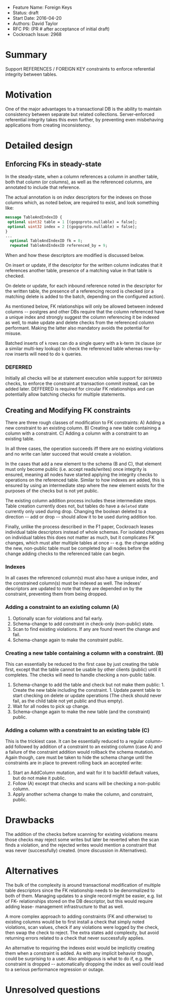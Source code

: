   - Feature Name: Foreign Keys
  - Status: draft
  - Start Date: 2016-04-20
  - Authors: David Taylor
  - RFC PR: (PR # after acceptance of initial draft)
  - Cockroach Issue: 2968


  # Summary
  Support REFERENCES / FOREIGN KEY constraints to enforce referential integrity
  between tables.

  # Motivation
  One of the major advantages to a transactional DB is the ability to maintain
  consistency between separate but related collections.
  Server-enforced referential integrity takes this even further, by preventing
  even misbehaving applications from creating inconsistency.

  # Detailed design

  ## Enforcing FKs in steady-state
  In the steady-state, when a column references a column in another table, both
  that column (or columns), as well as the referenced columns, are annotated
  to include that reference.

  The actual annotation is on *index* descriptors for the indexes on those columns
  which, as noted below, are required to exist, and look something like:

  ```proto
  message TableAndIndexID {
   optional uint32 table = 1 [(gogoproto.nullable) = false];
   optional uint32 index = 2 [(gogoproto.nullable) = false];
  }
  ...
    optional TableAndIndexID fk = 8;
    repeated TableAndIndexID referenced_by = 9;
  ```

  When and how these descriptors are modified is discussed below.

  On insert or update, if the descriptor for the written column indicates that
  it references another table, presence of a matching value in that table is checked.

  On delete or update, for each inbound reference noted in the descriptor for the
  written table, the presence of a referencing record is checked (or a matching
  delete is added to the batch, depending on the configured action).

  As mentioned below, FK relationships will only be allowed between indexed
  columns -- postgres and other DBs require that the column referenced have a
  unique index and strongly suggest the column referencing it be indexed as well,
  to make update and delete checks from the referenced column performant.
  Making the latter also mandatory avoids the potential for misuse.

  Batched inserts of `k` rows can do a single query with a k-term `IN` clause
  (or a similar multi-key lookup) to check the referenced table whereas
  row-by-row inserts will need to do `k` queries.

  ### DEFERRED
  Initially all checks will be at statement execution while support for `DEFERRED`
  checks, to enforce the constraint at transaction commit instead, can be added
  later.
  DEFFERED is required for circular FK relationships and can potentially
  allow batching checks for multiple statements.

  ## Creating and Modifying FK constraints
  There are three rough classes of modification to FK constraints:
  A) Adding a new constraint to an existing column.
  B) Creating a new table containing a column with a constraint.
  C) Adding a column with a constraint to an existing table.

  In all three cases, the operation succeeds iff there are no existing
  violations and no write can later succeed that would create a violation.

  In the cases that add a new element to the schema (B and C), that element must
  only become public (i.e. accept reads/writes) once integrity is ensured,
  meaning all nodes have started applying the integrity checks to operations on
  the referenced table. Similar to how indexes are added, this is ensured by
  using an intermediate step where the new element exists for the purposes of
  the checks but is not yet public.

  The existing column addition process includes these intermediate steps. Table
  creation currently does not, but tables do have a `deleted` state currently
  only used during drop. Changing the boolean deleted to a direction -- add or
  drop --  should allow it to be used during addition too.

  Finally, unlike the process described in the F1 paper, Cockroach leases
  individual table descriptors instead of whole schemas. For isolated changes on
  individual tables this does not matter as much, but it complicates FK changes,
  which must alter multiple tables at once -- e.g. the change adding the new,
  non-public table must be completed by all nodes before the change adding
  checks to the referenced table can begin.

  ### Indexes
  In all cases the referenced column(s) must also have a unique index, and the
  constrained column(s) must be indexed as well. The indexes' descriptors are
  updated to note that they are depended on by the constraint, preventing them
  from being dropped.

  ### Adding a constraint to an existing column (A)

  1. Optionally scan for violations and fail early.
  1. Schema-change to add constraint in check-only (non-public) state.
  1. Scan to find existing violations. If any are found revert the change and fail.
  1. Schema-change again to make the constraint public.

  ### Creating a new table containing a column with a constraint. (B)
  This can essentially be reduced to the first case by just creating the table
  first, except that the table cannot be usable by other clients (public) until
  it completes. The checks will need to handle checking a non-public table.

  1. Schema-change to add the table and check but not make them public:
    1. Create the new table including the constraint.
    1. Update parent table to start checking on delete or update operations
       (The check should never fail, as the child table not yet public and thus empty).
  1. Wait for all nodes to pick up change.
  1. Schema-change again to make the new table (and the constraint) public.

  ### Adding a column with a constraint to an existing table (C)
  This is the trickiest case. It can be essentially reduced to a regular column-add
  followed by addition of a constraint to an existing column (case A) and a
  failure of the constraint addition would rollback the schema mutation. Again
  though, care must be taken to hide the schema change until the constraints are
  in place to prevent rolling back an accepted write:

  1. Start an AddColumn mutation, and wait for it to backfill default values, but do not make it public.
  1. Follow (A) except that checks and scans will be checking a non-public column.
  1. Apply another schema change to make the column, and constraint, public.

  # Drawbacks
  The addition of the checks before scanning for existing violations means those
  checks may reject some writes but later be reverted when the scan finds a
  violation, and the rejected writes would mention a constraint that was never
  (successfully) created. (more discussion in Alternatives).

  # Alternatives
  The bulk of the complexity is around transactional modification of multiple
  table descriptors since the FK relationship needs to be denormalized to both
  of them. Managing updates to a single record might be easier, e.g. list of FK-
  relationships stored on the DB descriptor, but this would require adding lease-
  management infrastructure to that as well.

  A more complex approach to adding constraints (FK and otherwise) to existing
  columns would be to first install a check that simply noted violations, scan
  values, check if any violations were logged by the check, then swap the check
  to reject. The extra states add complexity, but avoid returning errors related
  to a check that never successfully applies.

  An alternative to requiring the indexes exist would be implicitly creating them
  when a constraint is added. As with any implicit behavior though, could be
  surprising to a user. Also ambiguous is what to do if, e.g. the constraint is
  dropped -- automatically dropping the index as well could lead to a serious
  performance regression or outage.

  # Unresolved questions
